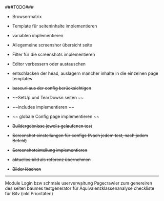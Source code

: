 ###TODO###

* Browsermatrix
* Template für seiteninhalte implementieren
* variablen implementieren
* Allegemeine screenshor übersicht seite
* Filter für die screenshots implementieren
* Editor verbessern oder austauschen
* entschlacken der head, auslagern mancher inhalte in die einzelnen page templates



* ~~baseurl aus der config berücksichtigen~~
* ~~SetUp und TearDowsn seiten ~~
* ~~includes implementieren ~~
* ~~ globale Config page implementieren ~~
* ~~Buildergebnisse jeweils gelaufenen test~~
* ~~Screenshot einstellungen für configs (Nach jedem test, nach jedem Befehl)~~
* ~~Screenshoteintellung implementieren~~
* ~~aktuelles bild als referenz übernehmen~~
* ~~Bilder löschen~~

---
Module
Login bzw schmale userverwaltung
Pagecrawler zum genereiren des seiten baumes
testgenerator für Äquivalenzklassenanalyse
checkliste für Bitv (inkl Prioritäten)
